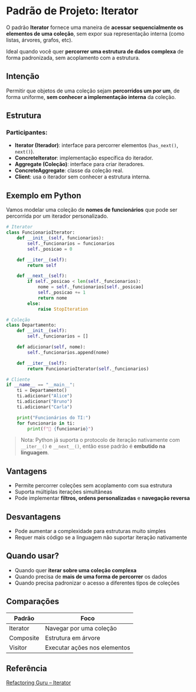 # Padrão de Projeto: Iterator

O padrão **Iterator** fornece uma maneira de **acessar sequencialmente os elementos de uma coleção**,
sem expor sua representação interna (como listas, árvores, grafos, etc).

Ideal quando você quer **percorrer uma estrutura de dados complexa** de forma padronizada, sem
acoplamento com a estrutura.

## Intenção

Permitir que objetos de uma coleção sejam **percorridos um por um**, de forma uniforme, 
**sem conhecer a implementação interna** da coleção.

## Estrutura

### Participantes:

- **Iterator (Iterador)**: interface para percorrer elementos (`has_next()`, `next()`).
- **ConcreteIterator**: implementação específica do iterador.
- **Aggregate (Coleção)**: interface para criar iteradores.
- **ConcreteAggregate**: classe da coleção real.
- **Client**: usa o iterador sem conhecer a estrutura interna.

## Exemplo em Python

Vamos modelar uma coleção de **nomes de funcionários** que pode ser percorrida por um
iterador personalizado.

```py
# Iterator
class FuncionarioIterator:
    def __init__(self, funcionarios):
        self._funcionarios = funcionarios
        self._posicao = 0

    def __iter__(self):
        return self

    def __next__(self):
        if self._posicao < len(self._funcionarios):
            nome = self._funcionarios[self._posicao]
            self._posicao += 1
            return nome
        else:
            raise StopIteration

# Coleção
class Departamento:
    def __init__(self):
        self._funcionarios = []

    def adicionar(self, nome):
        self._funcionarios.append(nome)

    def __iter__(self):
        return FuncionarioIterator(self._funcionarios)

# Cliente
if __name__ == "__main__":
    ti = Departamento()
    ti.adicionar("Alice")
    ti.adicionar("Bruno")
    ti.adicionar("Carla")

    print("Funcionários do TI:")
    for funcionario in ti:
        print(f"👤 {funcionario}")
```

> Nota: Python já suporta o protocolo de iteração nativamente com `__iter__()` e
`__next__()`, então esse padrão é **embutido na linguagem**.

## Vantagens

- Permite percorrer coleções sem acoplamento com sua estrutura
- Suporta múltiplas iterações simultâneas
- Pode implementar **filtros, ordens personalizadas** e **navegação reversa**

## Desvantagens

- Pode aumentar a complexidade para estruturas muito simples
- Requer mais código se a linguagem não suportar iteração nativamente

## Quando usar?

- Quando quer **iterar sobre uma coleção complexa**
- Quando precisa de **mais de uma forma de percorrer** os dados
- Quando precisa padronizar o acesso a diferentes tipos de coleções

## Comparações

Padrão    | Foco
--------- | ----------------------------
Iterator  | Navegar por uma coleção
Composite | Estrutura em árvore
Visitor   | Executar ações nos elementos

## Referência
[Refactoring Guru – Iterator](https://refactoring.guru/pt-br/design-patterns/iterator)